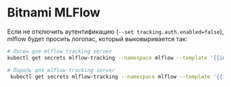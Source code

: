 # Bitnami MLFlow

Если не отключить аутентификацию (`--set tracking.auth.enabled=false`), mlflow будет просить логопас, который выковыривается так:

```bash
# Логин для mlflow tracking server
kubectl get secrets mlflow-tracking --namespace mlflow --template '{{index .data "admin-user"}}' | base64 -d

# Пароль для mlflow tracking server
 kubectl get secrets mlflow-tracking --namespace mlflow --template '{{index .data "admin-password"}}' | base64 -d
```
